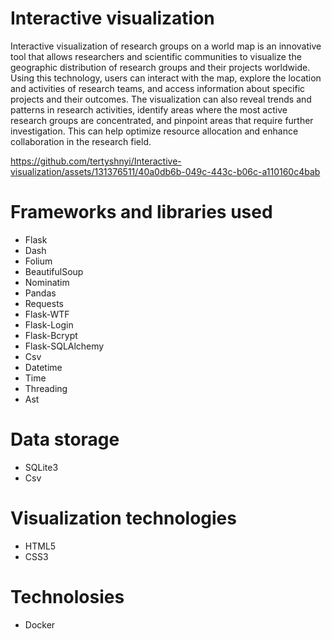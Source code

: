 # Interactive visualization
Interactive visualization of research groups on a world map is an innovative tool that allows researchers and scientific communities to visualize the geographic distribution of research groups and their projects worldwide. 
Using this technology, users can interact with the map, explore the location and activities of research teams, and access information about specific projects and their outcomes.
The visualization can also reveal trends and patterns in research activities, identify areas where the most active research groups are concentrated, and pinpoint areas that require further investigation. 
This can help optimize resource allocation and enhance collaboration in the research field.


https://github.com/tertyshnyi/Interactive-visualization/assets/131376511/40a0db6b-049c-443c-b06c-a110160c4bab


# Frameworks and libraries used
+ Flask
+ Dash
+ Folium
+ BeautifulSoup
+ Nominatim
+ Pandas
+ Requests
+ Flask-WTF
+ Flask-Login
+ Flask-Bcrypt
+ Flask-SQLAlchemy
+ Csv
+ Datetime
+ Time
+ Threading
+ Ast


# Data storage
+ SQLite3
+ Csv


# Visualization technologies
+ HTML5
+ CSS3


# Technolosies
+ Docker
